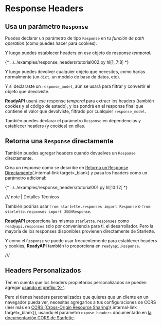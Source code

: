 # Response Headers

## Usa un parámetro `Response`

Puedes declarar un parámetro de tipo `Response` en tu *función de path operation* (como puedes hacer para cookies).

Y luego puedes establecer headers en ese objeto de response *temporal*.

{* ../../examples/response_headers/tutorial002.py hl[1, 7:8] *}

Y luego puedes devolver cualquier objeto que necesites, como harías normalmente (un `dict`, un modelo de base de datos, etc).

Y si declaraste un `response_model`, aún se usará para filtrar y convertir el objeto que devolviste.

**ReadyAPI** usará ese response *temporal* para extraer los headers (también cookies y el código de estado), y los pondrá en el response final que contiene el valor que devolviste, filtrado por cualquier `response_model`.

También puedes declarar el parámetro `Response` en dependencias y establecer headers (y cookies) en ellas.

## Retorna una `Response` directamente

También puedes agregar headers cuando devuelves un `Response` directamente.

Crea un response como se describe en [Retorna un Response Directamente](response-directly.md){.internal-link target=_blank} y pasa los headers como un parámetro adicional:

{* ../../examples/response_headers/tutorial001.py hl[10:12] *}

/// note | Detalles Técnicos

También podrías usar `from starlette.responses import Response` o `from starlette.responses import JSONResponse`.

**ReadyAPI** proporciona las mismas `starlette.responses` como `readyapi.responses` solo por conveniencia para ti, el desarrollador. Pero la mayoría de los responses disponibles provienen directamente de Starlette.

Y como el `Response` se puede usar frecuentemente para establecer headers y cookies, **ReadyAPI** también lo proporciona en `readyapi.Response`.

///

## Headers Personalizados

Ten en cuenta que los headers propietarios personalizados se pueden agregar <a href="https://developer.mozilla.org/en-US/docs/Web/HTTP/Headers" class="external-link" target="_blank">usando el prefijo 'X-'</a>.

Pero si tienes headers personalizados que quieres que un cliente en un navegador pueda ver, necesitas agregarlos a tus configuraciones de CORS (leer más en [CORS (Cross-Origin Resource Sharing)](../tutorial/cors.md){.internal-link target=_blank}), usando el parámetro `expose_headers` documentado en <a href="https://www.starlette.io/middleware/#corsmiddleware" class="external-link" target="_blank">la documentación CORS de Starlette</a>.
